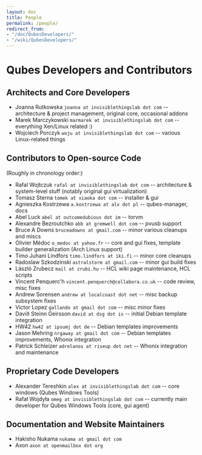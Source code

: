```yaml
---
layout: doc
title: People
permalink: /people/
redirect_from:
- "/doc/QubesDevelopers/"
- "/wiki/QubesDevelopers/"
---
```


Qubes Developers and Contributors
=================================

Architects and Core Developers
------------------------------

-   Joanna Rutkowska `joanna at invisiblethingslab dot com` -- architecture & project management, original core, occasional addons
-   Marek Marczykowski `marmarek at invisiblethingslab dot com` -- everything Xen/Linux related :)
-   Wojciech Porczyk `woju at invisiblethingslab dot com` -- various Linux-related things

Contributors to Open-source Code
--------------------------------

(Roughly in chronology order:)

-   Rafal Wojtczuk `rafal at invisiblethingslab dot com` -- architecture & system-level stuff (notably original gui virtualization)
-   Tomasz Sterna `tomek at xiaoka dot com` -- installer & gui
-   Agnieszka Kostrzewa `a.kostrzewa at alx dot pl` -- qubes-manager, docs
-   Abel Luck `abel at outcomedubious dot im` -- torvm
-   Alexandre Bezroutchko `abb at gremwell dot com` -- pvusb support
-   Bruce A Downs `bruceadowns at gmail.com` -- minor various cleanups and miscs
-   Olivier Médoc `o_medoc at yahoo.fr` -- core and gui fixes, template builder generalization (Arch Linux support)
-   Timo Juhani Lindfors `timo.lindfors at iki.fi` -- minor core cleanups
-   Radoslaw Szkodzinski `astralstorm at gmail.com` -- minor gui build fixes
-   László Zrubecz `mail at zrubi.hu` -- HCL wiki page maintenance, HCL scripts
-   Vincent Penquerc'h `vincent.penquerch@collabora.co.uk` -- code review, misc fixes
-   Andrew Sorensen `andrew at localcoast dot net` -- misc backup subsystem fixes
-   Victor Lopez `gallando at gmail dot com` -- misc minor fixes
-   Davíð Steinn Geirsson `david at dsg dot is` -- initial Debian template integration
-   HW42 `hw42 at ipsumj dot de` -- Debian templates improvements
-   Jason Mehring `nrgaway at gmail dot com` -- Debian templates improvements, Whonix integration
-   Patrick Schleizer `adrelanos at riseup dot net` -- Whonix integration and maintenance

Proprietary Code Developers
---------------------------

-   Alexander Tereshkin `alex at invisiblethingslab dot com` -- core windows (Qubes Windows Tools)
-   Rafał Wojdyła `omeg at invisiblethingslab dot com` -- currently main developer for Qubes Windows Tools (core, gui agent)

Documentation and Website Maintainers
-------------------------------------

-   Hakisho Nukama `nukama at gmail dot com`
-   Axon `axon at openmailbox dot org`


